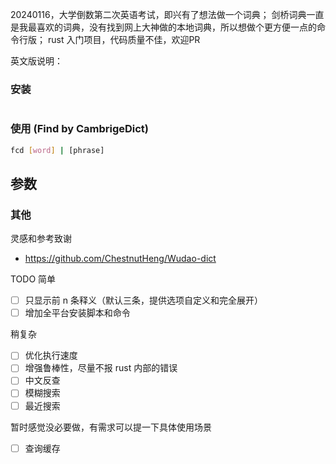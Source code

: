 
20240116，大学倒数第二次英语考试，即兴有了想法做一个词典；
剑桥词典一直是我最喜欢的词典，没有找到网上大神做的本地词典，所以想做个更方便一点的命令行版；
rust 入门项目，代码质量不佳，欢迎PR

英文版说明：

### 安装
```bash

```


### 使用 (Find by CambrigeDict)
```bash
fcd [word] | [phrase]
```

参数
- 

### 其他
灵感和参考致谢
- https://github.com/ChestnutHeng/Wudao-dict


TODO
简单
- [ ] 只显示前 n 条释义（默认三条，提供选项自定义和完全展开）
- [ ] 增加全平台安装脚本和命令

稍复杂
- [ ] 优化执行速度
- [ ] 增强鲁棒性，尽量不报 rust 内部的错误
- [ ] 中文反查
- [ ] 模糊搜索
- [ ] 最近搜索

暂时感觉没必要做，有需求可以提一下具体使用场景
- [ ] 查询缓存
